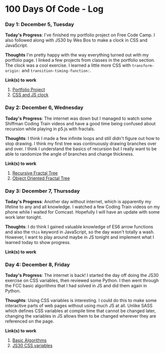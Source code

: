 # 100 Days Of Code - Log

### Day 1: December 5, Tuesday

**Today's Progress**: I've finished my portfolio project on Free Code Camp. I also followed along with JS30 by Wes Bos to make a clock in CSS and JavaScript.

**Thoughts** I'm pretty happy with the way everything turned out with my portfolio page. I linked a few projects from classes in the portfolio section. The clock was a cool exercise. I learned a little more CSS with `transform-origin:` and `transition-timing-function:`.

**Link(s) to work**
1. [Portfolio Project](https://codepen.io/WillMcIntosh/full/XzQRVv/)
2. [CSS and JS clock](https://github.com/WillMcIntosh/JavaScript30/tree/master/JS-CSS-Clock)

### Day 2: December 6, Wednesday

**Today's Progress**: The internet was down but I managed to watch some Shiffman Coding Train videos and have a good time being confused about recursion while playing in p5.js with fractals. 

**Thoughts**: I think I made a few infinite loops and still didn't figure out how to stop drawing. I think my first tree was continuously drawing branches over and over. I think I understand the basics of recursion but I really want to be able to randomize the angle of branches and change thickness. 

**Link(s) to work**
1. [Recursive Fractal Tree](https://github.com/WillMcIntosh/CodingTrain/tree/master/fractals)
2. [Object Oriented Fractal Tree](https://github.com/WillMcIntosh/CodingTrain/tree/master/OOPfractals)

### Day 3: December 7, Thurssday

**Today's Progress**: Another day without internet, which is apparently my lifeline to any and all knowledge. I watched a few Coding Train videos on my phone while I waited for Comcast. Hopefully I will have an update with some work later tonight.

**Thoughts**: I do think I gained valuable knowledge of ES6 arrow functions and also the `this` keyword in JavaScript, so the day wasn't totally a wash. However, I want to play around maybe in JS tonight and implement what I learned today to show progress.

**Link(s) to work**

### Day 4: December 8, Friday

**Today's Progress**: The internet is back! I started the day off doing the JS30 exercise on CSS variables, then reviewed some Python. I then went through the FCC basic algorithms that I had solved in JS and did them again in Python. 

**Thoughts**: Using CSS variables is interesting. I could do this to make some interactive parts of web pages without using much JS at all. Unlike SASS which defines CSS variables at compile time that cannot be changed later, changing the variables in JS allows them to be changed wherever they are referenced on the page.

**Link(s) to work**
1. [Basic Algorithms](https://github.com/WillMcIntosh/Algorithm-Practice/tree/master/Python)
2. [JS30 CSS variables](https://github.com/WillMcIntosh/JavaScript30/tree/master/CSS-Variables)

